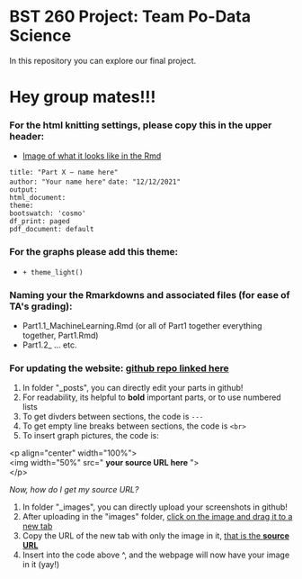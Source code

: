 # BST 260 Project: Team Po-Data Science

In this repository you can explore our final project.  
# **Hey group mates!!!**   

### For the html knitting settings, please copy this in the upper header:
- [Image of what it looks like in the Rmd](https://raw.githubusercontent.com/Po-Data-Science-Project/SEDA-Maps/main/Screen%20Shot%202021-12-12%20at%207.40.32%20AM.png?token=AVNFGN32C3QOFCDAX2SUS3LBWXXDO)

`title: "Part X – name here"`  
`author: "Your name here"` 
`date: "12/12/2021"`  
`output:`  
  `html_document:`  
   `theme:`  
     `bootswatch: 'cosmo'`  
    `df_print: paged`  
  `pdf_document: default`  
  
### For the graphs please add this theme:  
  - `+ theme_light()`

### Naming your the Rmarkdowns and associated files (for ease of TA's grading):  
  -  Part1.1_MachineLearning.Rmd (or all of Part1 together everything together, Part1.Rmd)
  - Part1.2_ ... etc. 

### For updating the website: [github repo linked here](https://github.com/amesluo/amesluo.github.io)
  1. In folder \"_posts", you can directly edit your parts in github! 
  2. For readability, its helpful to **bold** important parts, or to use numbered lists
  3. To get divders between sections, the code is  `---`
  4. To get empty line breaks between sections, the code is `<br>`
  5. To insert graph pictures, the code is:  

\<p align="center" width="100%">  
    \<img width="50%" src=" **your source URL here** ">  
\</p>  

*Now, how do I get my source URL?*  
1. In folder \"_images", you can directly upload your screenshots in github!
2. After uploading in the \"images" folder, [click on the image and drag it to a new tab](https://raw.githubusercontent.com/Po-Data-Science-Project/SEDA-Maps/main/Screen%20Shot%202021-12-12%20at%207.56.41%20AM.png?token=AVNFGNYJTAXC35PTJRNGQVTBWXZC6)
3. Copy the URL of the new tab with only the image in it, [that is the **source URL**](https://raw.githubusercontent.com/Po-Data-Science-Project/SEDA-Maps/main/Screen%20Shot%202021-12-12%20at%207.54.42%20AM.png?token=AVNFGNY2ZAEACK75VBGP3X3BWXZCW)
4. Insert into the code above ^, and the webpage will now have your image in it (yay!)


